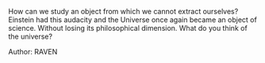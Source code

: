 How can we study an object from which we cannot extract ourselves? Einstein had this audacity and the Universe once again became an object of science. Without losing its philosophical dimension. What do you think of the universe?

Author: RAVEN
